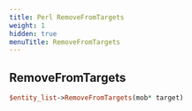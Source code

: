 ```yaml
---
title: Perl RemoveFromTargets
weight: 1
hidden: true
menuTitle: RemoveFromTargets
---
```

## RemoveFromTargets
```perl
$entity_list->RemoveFromTargets(mob* target)
```